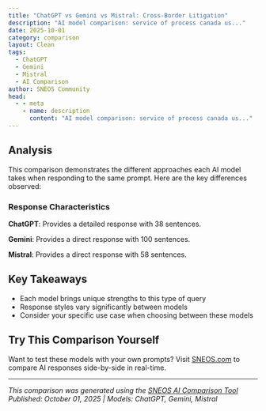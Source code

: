 ```yaml
---
title: "ChatGPT vs Gemini vs Mistral: Cross-Border Litigation"
description: "AI model comparison: service of process canada us..."
date: 2025-10-01
category: comparison
layout: Clean
tags:
  - ChatGPT
  - Gemini
  - Mistral
  - AI Comparison
author: SNEOS Community
head:
  - - meta
    - name: description
      content: "AI model comparison: service of process canada us..."
---
```


<ChatComparison
  title="ChatGPT vs Gemini vs Mistral: Cross-Border Litigation"
  prompt="service of process canada us"
  :responses='{
    "ChatGPT": "Service of process between Canada and the United States involves the formal delivery of legal documents from one country to the other, ensuring that a party in a legal proceeding is properly notified.\n\nHere\u2019s a general overview of how service of process works between Canada and the US:\n\n### 1. **Understanding the Basics**\n- **Service of process** is the formal procedure of delivering legal documents such as summons, complaints, subpoenas, or court orders to a party involved in a legal matter.\n- When serving documents internationally (e.g., a party in the US needs to serve documents on a party in Canada or vice versa), certain international laws and treaties come into play.\n\n### 2. **Legal Framework for Service of Process between Canada \u0026 US**\n- **Hague Service Convention (1965):**\n  - Both Canada and the US are parties to the Hague Convention on the Service Abroad of Judicial and Extrajudicial Documents in Civil or Commercial Matters.\n  - The Convention establishes a standardized method for serving legal documents internationally.\n  - It is often the preferred method as it ensures a formally recognized service and proof of service in the foreign country.\n  \n- **Provincial \u0026 State Law:**\n  - Service of process must also comply with the laws of the province in Canada and the state in the US where the service is to be effected.\n  - For example, Canada has different rules in provinces like Ontario, British Columbia, etc.\n\n- **Letters Rogatory:**\n  - In cases where the Hague Service Convention does not apply, letters rogatory (formal requests from a court in one country to the judicial authority in another for assistance) may be used.\n  \n- **Service by Mail:**\n  - Under the Hague Convention, service by mail is only permitted if the destination country does not object. The US permits service by mail, but Canada has objections to service by mail under the Convention, so mail service from the US to Canada is generally not permitted under the Convention.\n  \n### 3. **Typical Process for Service of Documents**\n- **Step 1:** Identify the central authority in Canada responsible for receiving service under the Hague Convention (usually the Ministry of the Attorney General or similar).\n- **Step 2:** Submit the documents for service along with a request form to the Canadian central authority.\n- **Step 3:** The Canadian central authority will arrange service on the individual and send proof of service back to the US court.\n- **Step 4:** If service cannot be effected by the central authority, alternative methods are considered per Canadian provincial laws.\n\n### 4. **Practical Tips**\n- **Use Experienced Process Servers or Legal Professionals:** International service can be complex; professionals experienced in cross-border service can help navigate requirements.\n- **Check Both Sides\u2019 Rules:** Confirm whether local laws in the responding party\u2019s province/state have any additional requirements.\n- **Allow Time:** Service under the Hague Convention can take weeks or months, so plan accordingly.\n- **Proof of Service:** Ensure to receive formal proof (affidavit or certificate) of service to present to the court.\n- **Translations:** Some documents may need to be translated into French (particularly for service in Quebec) or English, depending on the province.\n\n### 5. **Helpful Links**\n- [Hague Conference on Private International Law \u2013 Service of Documents](https://www.hcch.net/en/instruments/conventions/full-text/?cid=17)\n- [US Central Authority for the Hague Service Convention (US Department of State)](https://travel.state.gov/content/travel/en/legal-considerations/judicial/helping-with-legal-documents/service-of-process.html)\n- [Canada\u2019s Hague Service Central Authority](https://www.justice.gc.ca/eng/csj-sjc/ijr-dji/pd-dp/serv.html)\n\nIf you need guidance on serving specific documents or have a particular case, consulting with an attorney familiar with international civil procedure between Canada and the US is recommended.",
    "Gemini": "Service of process between Canada and the United States can be complex and must adhere to specific rules and conventions.  Here\u0027s a breakdown of the key elements:\n\n**Key Considerations:**\n\n*   **Jurisdiction:** The first step is to determine which court has jurisdiction over the case. This affects which country\u0027s laws apply and the rules for serving process.\n*   **Hague Service Convention:** Both the U.S. and Canada are signatories to the Hague Convention on the Service Abroad of Judicial and Extrajudicial Documents in Civil or Commercial Matters (the \u0022Hague Service Convention\u0022). This treaty establishes a standardized method for serving documents across international borders between signatory countries.  **Using the Hague Convention is often the safest and most reliable method, especially if there\u0027s a risk the defendant might later challenge the validity of the service.**\n*   **Provincial/State Laws:**  In addition to the Hague Convention, the rules and laws of the specific province in Canada and state in the U.S. where service is attempted must be followed. Each jurisdiction may have its own particular requirements for who can serve process, what constitutes valid service, and the documentation required to prove service.\n*   **Methods of Service:** The methods available for serving process depend on the jurisdiction and the circumstances.  Common methods include:\n    *   **Central Authority (Hague Convention):**  The Hague Convention designates a Central Authority in each country to receive and process requests for service. In the U.S., this is the Department of Justice. In Canada, it is the Attorney General or Minister of Justice for each province. This is the most formal and often the most reliable method under the Hague Convention.\n    *   **Direct Service by Mail (Potentially Problematic):** While some jurisdictions *may* allow service by mail, this is generally *not* recommended, especially if the defendant might challenge service later. Some Canadian provinces may not permit service by mail at all if the recipient refuses to acknowledge it. There can also be issues relating to proof of service. You need to check the specific rules for both the origin and destination jurisdictions. The Hague Convention does permit it if the destination state does not object to it, and the service conforms to the law of the destination state.  However, U.S. courts have sometimes found that service by mail to Canada without using the Canadian Central Authority is insufficient.\n    *   **Personal Service:**  Hiring a process server in the province/state where the defendant is located to personally serve them is often a good option. Ensure the process server is authorized to serve process under the applicable laws.\n    *   **Service on an Agent:** If the defendant has an authorized agent for service of process in the jurisdiction, service on the agent may be permissible.\n    *   **Alternative Methods (Court Order):**  In some cases, if traditional methods of service are unsuccessful, a court may authorize alternative methods of service, such as publication or service on a related party.  You would need to seek a court order for this.\n\n**Steps for Serving Process from the U.S. to Canada (Hague Convention):**\n\n1.  **Complete the USM-94 Form:** This is the standard form required by the U.S. Department of Justice for requesting service under the Hague Convention. The form must be completed accurately and completely. You will need to provide details about the defendant, the documents to be served, and the Central Authority in the Canadian province.\n\n2.  **Translate Documents (If Required):**  Some Canadian provinces require that documents be translated into French.  Check the specific requirements of the province where service is sought.\n\n3.  **Submit to the U.S. Department of Justice:** Send the completed USM-94 form, the documents to be served (and translations if required), and any required fees to the U.S. Department of Justice.  The DOJ will forward the request to the Central Authority in the appropriate Canadian province.\n\n4.  **Canadian Central Authority Serves Process:** The Canadian Central Authority will arrange for service of the documents in accordance with Canadian law.\n\n5.  **Proof of Service:**  The Canadian Central Authority will provide proof of service, typically on a certificate of service.  This certificate is essential for proving that service was properly effected.\n\n**Steps for Serving Process from Canada to the U.S. (Hague Convention):**\n\n1.  **Contact the Appropriate Canadian Authority:** Contact the relevant Attorney General/Minister of Justice for the province where the lawsuit originates to obtain the forms and instructions for requesting service under the Hague Convention.\n\n2.  **Complete the Forms:** Complete the necessary forms accurately and completely.\n\n3.  **Translate Documents (If Required):** If the documents are not in English, a certified English translation will be required.\n\n4.  **Submit to the Canadian Authority:** Send the completed forms, the documents to be served (and translations if required), and any required fees to the appropriate Canadian authority.\n\n5.  **Canadian Authority Forwards to the U.S. Department of Justice:** The Canadian authority will forward the request to the U.S. Department of Justice.\n\n6.  **U.S. Department of Justice Arranges Service:** The DOJ will arrange for service in accordance with U.S. law.  Often, they will have a U.S. Marshal serve the documents.\n\n7.  **Proof of Service:** The U.S. Department of Justice will provide proof of service.\n\n**Important Considerations and Cautions:**\n\n*   **Time:** Service under the Hague Convention can take a significant amount of time (several months). Plan accordingly.\n*   **Accuracy:** Accuracy is crucial.  Any errors in the forms or documents can delay or invalidate service.\n*   **Legal Advice:**  **It is highly recommended to consult with an attorney who is experienced in international service of process.** They can advise you on the best method of service, ensure compliance with all applicable laws and regulations, and help you avoid costly mistakes.\n*   **Costs:** There may be costs associated with translation, process server fees, and fees charged by the Central Authorities.\n*   **Waiver of Service:**  Consider asking the defendant to waive formal service. If they agree, it can save time and expense.  However, make sure the waiver is properly documented.\n*   **Refusal to Accept Service:** If the defendant refuses to accept service, the process server should still note the date and time of the attempted service and provide a detailed affidavit.  This may still constitute valid service, depending on the jurisdiction.\n\n**In summary, serving process between Canada and the U.S. requires careful attention to detail and compliance with the Hague Service Convention, as well as the laws of the specific jurisdictions involved. Consulting with an attorney is strongly advised to ensure proper service and avoid potential legal challenges.**\n",
    "Mistral": "Service of process between Canada and the U.S. involves delivering legal documents to a party in a legal proceeding. This process is governed by international agreements and domestic laws in both countries. Here are some key points to consider:\n\n### Hague Service Convention\n1. **Applicability**: Both Canada and the U.S. are signatories to the Hague Service Convention (Convention on the Service Abroad of Judicial and Extrajudicial Documents in Civil or Commercial Matters). This convention provides a framework for serving legal documents internationally.\n2. **Central Authority**: Each country has a designated Central Authority responsible for receiving and serving documents. In the U.S., the Central Authority is typically the U.S. Department of Justice. In Canada, it varies by province.\n3. **Procedure**:\n   - **From the U.S. to Canada**: The U.S. party must send the documents to the Canadian Central Authority, which will then arrange for service.\n   - **From Canada to the U.S.**: The Canadian party must send the documents to the U.S. Central Authority, which will then arrange for service.\n\n### Alternative Methods\n1. **Letters Rogatory**: This is a formal request from a court in one country to a court in another country to serve documents. It is less common and more cumbersome than using the Hague Service Convention.\n2. **Private Process Servers**: In some cases, private process servers can be used, but this method must comply with the laws of both countries. For example, in the U.S., private process servers can serve documents in Canada if they comply with Canadian laws and the Hague Service Convention.\n3. **Mail Service**: Some jurisdictions allow service by mail, but this must be verified with the specific laws of the jurisdiction where the service is being made.\n\n### Domestic Laws\n1. **Canada**: Each province has its own rules for service of process. For example, in Ontario, the Rules of Civil Procedure govern service of documents.\n2. **U.S.**: Each state has its own rules for service of process. Federal rules also apply in federal courts.\n\n### Practical Considerations\n1. **Translation**: Documents may need to be translated into the official language of the country where service is being made.\n2. **Timelines**: Service of process internationally can take longer than domestic service, so it\u0027s important to plan accordingly.\n3. **Costs**: There may be additional costs associated with international service, including translation fees, courier fees, and fees charged by the Central Authority.\n\n### Legal Advice\nGiven the complexity of international service of process, it is advisable to consult with a legal professional who is familiar with the laws and procedures of both countries. This can help ensure that the service is done correctly and in compliance with all relevant laws and conventions.\n\n### Conclusion\nService of process between Canada and the U.S. is a structured process governed by the Hague Service Convention and domestic laws. Understanding the specific requirements and procedures can help ensure that legal documents are served correctly and efficiently."
  }'
  published-date="23:23"
/>

## Analysis

This comparison demonstrates the different approaches each AI model takes when responding to the same prompt. Here are the key differences observed:

### Response Characteristics

**ChatGPT**: Provides a detailed response with 38 sentences. 

**Gemini**: Provides a direct response with 100 sentences. 

**Mistral**: Provides a direct response with 58 sentences. 

## Key Takeaways

- Each model brings unique strengths to this type of query
- Response styles vary significantly between models
- Consider your specific use case when choosing between these models

## Try This Comparison Yourself

Want to test these models with your own prompts? Visit [SNEOS.com](https://sneos.com) to compare AI responses side-by-side in real-time.

---

*This comparison was generated using the [SNEOS AI Comparison Tool](https://sneos.com)*
*Published: October 01, 2025 | Models: ChatGPT, Gemini, Mistral*
